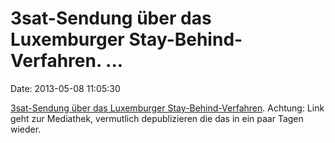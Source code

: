 3sat-Sendung über das Luxemburger Stay-Behind-Verfahren. \...
=============================================================

Date: 2013-05-08 11:05:30

[3sat-Sendung über das Luxemburger
Stay-Behind-Verfahren](http://www.3sat.de/mediathek/index.php?display=1&mode=play&obj=36269).
Achtung: Link geht zur Mediathek, vermutlich depublizieren die das in
ein paar Tagen wieder.

